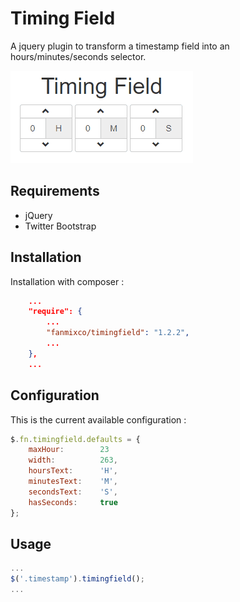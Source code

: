Timing Field
=================

A jquery plugin to transform a timestamp field into an hours/minutes/seconds selector.

![preview](Animation.gif)

Requirements
------------

 * jQuery
 * Twitter Bootstrap

Installation
------------

Installation with composer :

```json
    ...
    "require": {
        ...
        "fanmixco/timingfield": "1.2.2",
        ...
    },
    ...
```

Configuration
-------------

This is the current available configuration :

```javascript
$.fn.timingfield.defaults = {
    maxHour:        23
    width:          263,
    hoursText:      'H',
    minutesText:    'M',
    secondsText:    'S',
    hasSeconds:     true
};
```

Usage
-----

```javascript
...
$('.timestamp').timingfield();
...
```
